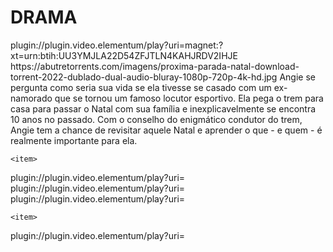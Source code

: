 # DRAMA
 <items>
 <item>
<title>[COLOR silver][B]  Próxima Parada - Natal  [/COLOR][/B][COLOR BLUE]  FULL HD  [B][/COLOR][/B]</title>
<link>plugin://plugin.video.elementum/play?uri=magnet:?xt=urn:btih:UU3YMJLA22D54ZFJTLN4KAHJRDV2IHJE</link>
<thumbnail>https://abutretorrents.com/imagens/proxima-parada-natal-download-torrent-2022-dublado-dual-audio-bluray-1080p-720p-4k-hd.jpg</thumbnail>
<fanart></fanart>
<info>Angie se pergunta como seria sua vida se ela tivesse se casado com um ex-namorado que se tornou um famoso locutor esportivo. Ela pega o trem para casa para passar o Natal com sua família e inexplicavelmente se encontra 10 anos no passado. Com o conselho do enigmático condutor do trem, Angie tem a chance de revisitar aquele Natal e aprender o que - e quem - é realmente importante para ela.</info>
</item> 

   
    <item>
<title>[COLOR silver][B] [/COLOR][/B][COLOR BLUE]  FULL HD  [B][/COLOR][/B]</title>
<link>plugin://plugin.video.elementum/play?uri=</link>
<thumbnail></thumbnail>
<fanart></fanart>
<info></info>
</item> 
  
  
   <item>
<title>[COLOR silver][B] [/COLOR][/B][COLOR BLUE]  FULL HD  [B][/COLOR][/B]</title>
<link>plugin://plugin.video.elementum/play?uri=</link>
<thumbnail></thumbnail>
<fanart></fanart>
<info></info>
</item> 
  
  
   <item>
<title>[COLOR silver][B] [/COLOR][/B][COLOR BLUE]  FULL HD  [B][/COLOR][/B]</title>
<link>plugin://plugin.video.elementum/play?uri=</link>
<thumbnail></thumbnail>
<fanart></fanart>
<info></info>
</item> 
   
   
   
    <item>
<title>[COLOR silver][B] [/COLOR][/B][COLOR BLUE]  FULL HD  [B][/COLOR][/B]</title>
<link>plugin://plugin.video.elementum/play?uri=</link>
<thumbnail></thumbnail>
<fanart></fanart>
<info></info>
</item> 
